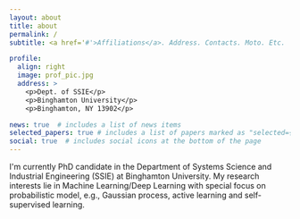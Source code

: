 ```yaml
---
layout: about
title: about
permalink: /
subtitle: <a href='#'>Affiliations</a>. Address. Contacts. Moto. Etc.

profile:
  align: right
  image: prof_pic.jpg
  address: >
    <p>Dept. of SSIE</p>
    <p>Binghamton University</p>
    <p>Binghamton, NY 13902</p>

news: true  # includes a list of news items
selected_papers: true # includes a list of papers marked as "selected={true}"
social: true  # includes social icons at the bottom of the page
---
```


I'm currently PhD candidate in the Department of Systems Science and Industrial Engineering (SSIE) at Binghamton University. My research interests lie in Machine Learning/Deep Learning with special focus on probabilistic model, e.g., Gaussian process, active learning and self-supervised learning.
